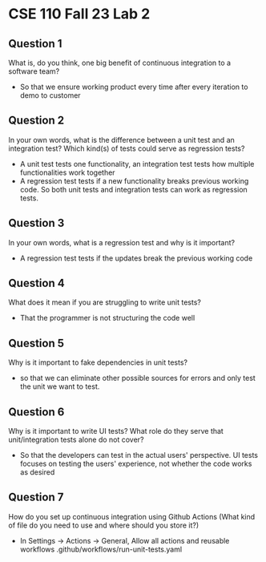 # CSE 110 Fall 23 Lab 2

## Question 1
What is, do you think, one big benefit of continuous integration to a software team?
- So that we ensure working product every time after every iteration to demo to customer
## Question 2
In your own words, what is the difference between a unit test and an integration test? Which kind(s) of tests could serve as regression tests?
- A unit test tests one functionality, an integration test tests how multiple functionalities work together
- A regression test tests if a new functionality breaks previous working code. So both unit tests and integration tests can work as regression tests.
## Question 3
In your own words, what is a regression test and why is it important?
- A regression test tests if the updates break the previous working code
## Question 4
What does it mean if you are struggling to write unit tests?
- That the programmer is not structuring the code well
## Question 5
Why is it important to fake dependencies in unit tests?
- so that we can eliminate other possible sources for errors and only test the unit we want to test.
## Question 6
Why is it important to write UI tests? What role do they serve that unit/integration tests alone do not cover?
- So that the developers can test in the actual users' perspective. UI tests focuses on testing the users' experience, not whether the code works as desired
## Question 7
How do you set up continuous integration using Github Actions (What kind of file do you need to use and where should you store it?)
- In Settings -> Actions -> General, Allow all actions and reusable workflows .github/workflows/run-unit-tests.yaml